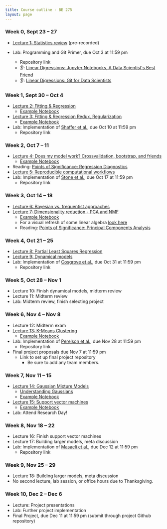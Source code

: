 ```yaml
---
title: Course outline - BE 275
layout: page
---
```


### Week 0, Sept 23 – 27

- [Lecture 1: Statistics review](lectures/lecture1.html) (pre-recorded)

- Lab: Programming and Git Primer, due Oct 3 at 11:59 pm
  - Repository link
  - 👂: [Linear Digressions: Jupyter Notebooks, A Data Scientist's Best Friend](https://lineardigressions.com/episodes/2017/8/20/jupyter-notebooks-a-data-scientists-best-friend)
  - 👂: [Linear Digressions: Git for Data Scientists](https://lineardigressions.com/episodes/2018/6/3/git-for-data-scientists)

### Week 1, Sept 30 – Oct 4

- [Lecture 2: Fitting & Regression](lectures/regression.html)
  - [Example Notebook](public/examples/OLS-Example.ipynb)
- [Lecture 3: Fitting & Regression Redux, Regularization](lectures/regularization.html)
  - [Example Notebook](public/examples/Regularization-Example.ipynb)
- Lab: Implementation of [Shaffer et al.](https://www.nature.com/nature/journal/v546/n7658/abs/nature22794.html), due Oct 10 at 11:59 pm
  - Repository link

### Week 2, Oct 7 – 11

- [Lecture 4: Does my model work? Crossvalidation, bootstrap, and friends](lectures/model-validation.html)
  - [Example Notebook](public/examples/CrossVal-Example.ipynb)
- Reading: [Points of Significance: Regression Diagnostics](https://www.nature.com/nmeth/journal/v13/n5/abs/nmeth.3854.html)
- [Lecture 5: Reproducible computational workflows](lectures/reproducibility.html)
- Lab: Implementation of [Stone et al.](https://doi.org/10.1016/j.cels.2018.05.018), due Oct 17 at 11:59 pm
  - Repository link

### Week 3, Oct 14 – 18

- [Lecture 6: Bayesian vs. frequentist approaches](lectures/bayesian.html)
- [Lecture 7: Dimensionality reduction - PCA and NMF](lectures/dimensionality-reduction.html)
  - [Example Notebook](public/examples/PCA-NNMF.ipynb)
  - For a visual refresh of some linear algebra [look here](https://www.youtube.com/playlist?list=PLZHQObOWTQDPD3MizzM2xVFitgF8hE_ab)
  - Reading: [Points of Significance: Principal Components Analysis](https://www.nature.com/articles/nmeth.4346)

### Week 4, Oct 21 – 25

- [Lecture 8: Partial Least Squares Regression](lectures/plsr.html)
- [Lecture 9: Dynamical models](lectures/dynamics.html)
- Lab: Implementation of [Cosgrove et al.](https://pubs.rsc.org/en/Content/ArticleLanding/2010/MB/b926287c), due Oct 31 at 11:59 pm
  - Repository link

### Week 5, Oct 28 – Nov 1

- Lecture 10: Finish dynamical models, midterm review
- Lecture 11: Midterm review
- Lab: Midterm review, finish selecting project

### Week 6, Nov 4 – Nov 8

- Lecture 12: Midterm exam
- [Lecture 13: K-Means Clustering](lectures/clustering.html)
  - [Example Notebook](public/examples/K-Means.ipynb)
- Lab: Implementation of [Perelson et al.](https://www.science.org/doi/10.1126/science.271.5255.1582), due Nov 28 at 11:59 pm
  - Repository link
- Final project proposals due Nov 7 at 11:59 pm
  - Link to set up final project repository
    - Be sure to add any team members.

### Week 7, Nov 11 – 15

- [Lecture 14: Gaussian Mixture Models](lectures/gmms.html)
  - [Understanding Gaussians](https://gestalt.ink/gaussians)
  - [Example Notebook](public/examples/Gaussian-Mixtures.ipynb)
- [Lecture 15: Support vector machines](lectures/svms.html)
  - [Example Notebook](public/examples/SVMs-example.ipynb)
- Lab: Attend Research Day!

### Week 8, Nov 18 – 22

- Lecture 16: Finish support vector machines
- Lecture 17: Building larger models, meta discussion
- Lab: Implementation of [Masaeli et al.](https://www.nature.com/articles/srep37863), due Dec 12 at 11:59 pm
  - Repository link

### Week 9, Nov 25 – 29

- Lecture 18: Building larger models, meta discussion
- No second lecture, lab session, or office hours due to Thanksgiving.

### Week 10, Dec 2 – Dec 6

- Lecture: Project presentations
- Lab: Further project implementation
- Final Project, due Dec 11 at 11:59 pm (submit through project Github repository)

<!-- - [Lecture 13: Hidden Markov Models](lectures/hmm.html)
-->